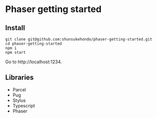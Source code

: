 # Phaser getting started

## Install

```
git clone git@github.com:shunsukehondo/phaser-getting-started.git
cd phaser-getting-started
npm i
npm start
```

Go to http://localhost:1234.

## Libraries

* Parcel
* Pug
* Stylus
* Typescript
* Phaser

